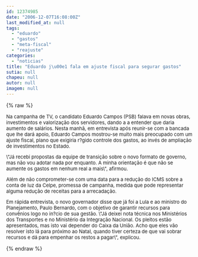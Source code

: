 ```yaml
---
id: 12374985
date: "2006-12-07T16:08:00Z"
last_modified_at: null
tags:
  - "eduardo"
  - "gastos"
  - "meta-fiscal"
  - "reajuste"
categories:
  - "noticias"
title: "Eduardo j\u00e1 fala em ajuste fiscal para segurar gastos"
sutia: null
chapeu: null
autor: null
imagem: null
---
```

{% raw %}
<p><FONT size=2></p>
<p><P>Na campanha de TV, o candidato Eduardo Campos (PSB) falava em novas obras, investimentos e valorização dos servidores, dando a a entender que daria aumento de salários. Nesta manhã, em entrevista após reunir-se com a bancada que lhe dará apoio, Eduardo Campos mostrou-se muito mais preocupado com um ajuste fiscal, plano que exigiria r?gido controle dos gastos, ao invés de ampliação de investimentos no Estado.</P></p>
<p><P>\"Já recebi propostas da equipe de transição sobre o novo formato de governo, mas não vou adotar nada por enquanto. A minha orientação é que não se aumente os gastos em nenhum real a mais\", afirmou.</P></p>
<p><P>Além de não comprometer-se com uma data para a redução do ICMS sobre a conta de luz da Celpe, promessa de campanha, medida que pode representar alguma redução de receitas para a arrecadação.</P></p>
<p><P>Em rápida entrevista, o novo governador disse que já foi a Lula e ao ministro do Planejamento, Paulo Bernardo, com o objetivo de garantir recursos para convênios logo no in?cio de sua gestão. \"Já deixei nota técnica nos Ministérios dos Transportes e no Ministério da Integração Nacional. Os pleitos estão apresentados, mas isto vai depender do Caixa da União. Acho que eles vão resolver isto lá para próximo ao Natal, quando tiver certeza de que vai sobrar recursos e dá para empenhar os restos a pagar\", explicou.</P></FONT> </p>
{% endraw %}
